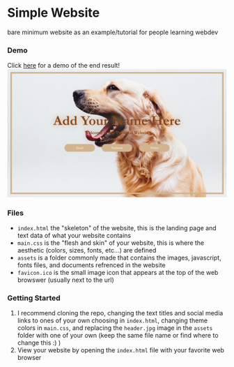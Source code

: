 # Simple Website
bare minimum website as an example/tutorial for people learning webdev

### Demo
Click [here](http://tlee753.com/simple-website) for a demo of the end result!
![Simple Website Demo](/assets/simple-website-demo.png)

### Files
- `index.html` the "skeleton" of the website, this is the landing page and text data of what your website contains
- `main.css` is the "flesh and skin" of your website, this is where the aesthetic (colors, sizes, fonts, etc...) are defined
- `assets` is a folder commonly made that contains the images, javascript, fonts files, and documents refrenced in the website
- `favicon.ico` is the small image icon that appears at the top of the web browswer (usually next to the url)

### Getting Started
1) I recommend cloning the repo, changing the text titles and social media links to ones of your own choosing in `index.html`, changing theme colors in `main.css`, and replacing the `header.jpg` image in the `assets` folder with one of your own (keep the same file name or find where to change this :) )
2) View your website by opening the `index.html` file with your favorite web browser
